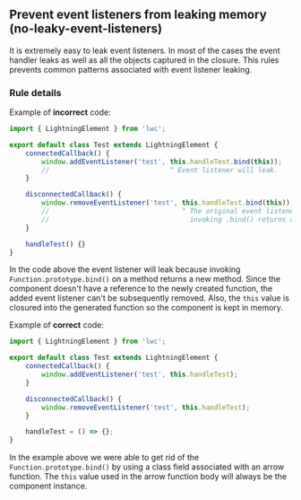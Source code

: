## Prevent event listeners from leaking memory (no-leaky-event-listeners)

It is extremely easy to leak event listeners. In most of the cases the event handler leaks as well as all the objects captured in the closure. This rules prevents common patterns associated with event listener leaking.

### Rule details

Example of **incorrect** code:

```js
import { LightningElement } from 'lwc';

export default class Test extends LightningElement {
    connectedCallback() {
        window.addEventListener('test', this.handleTest.bind(this));
        //                              ^ Event listener will leak.
    }

    disconnectedCallback() {
        window.removeEventListener('test', this.handleTest.bind(this));
        //                                 ^ The original event listener will not be removed because
        //                                   invoking .bind() returns a branch new function.
    }

    handleTest() {}
}
```

In the code above the event listener will leak because invoking `Function.prototype.bind()` on a method returns a new method. Since the component doesn't have a reference to the newly created function, the added event listener can't be subsequently removed. Also, the `this` value is closured into the generated function so the component is kept in memory.

Example of **correct** code:

```js
import { LightningElement } from 'lwc';

export default class Test extends LightningElement {
    connectedCallback() {
        window.addEventListener('test', this.handleTest);
    }

    disconnectedCallback() {
        window.removeEventListener('test', this.handleTest);
    }

    handleTest = () => {};
}
```

In the example above we were able to get rid of the `Function.prototype.bind()` by using a class field associated with an arrow function. The `this` value used in the arrow function body will always be the component instance.
